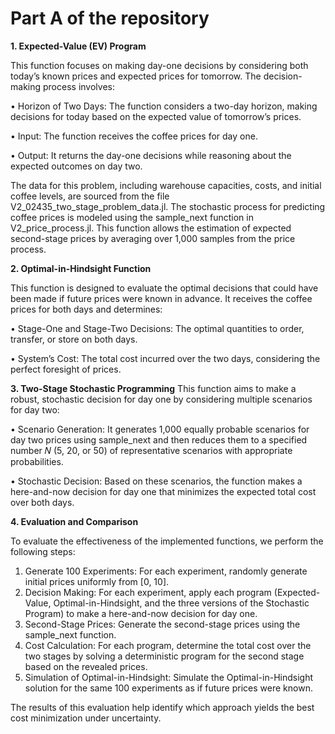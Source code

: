 # Part A of the repository

**1. Expected-Value (EV) Program**

This function focuses on making day-one decisions by considering both today’s known prices and expected prices for tomorrow. The decision-making process involves:

  • Horizon of Two Days: The function considers a two-day horizon, making decisions for today based on the expected value of tomorrow’s prices.
  
  • Input: The function receives the coffee prices for day one.
  
  • Output: It returns the day-one decisions while reasoning about the expected outcomes on day two.

The data for this problem, including warehouse capacities, costs, and initial coffee levels, are sourced from the file V2_02435_two_stage_problem_data.jl. The stochastic process for predicting coffee prices is modeled using the sample_next function in V2_price_process.jl. This function allows the estimation of expected second-stage prices by averaging over 1,000 samples from the price process.



**2. Optimal-in-Hindsight Function**

This function is designed to evaluate the optimal decisions that could have been made if future prices were known in advance. It receives the coffee prices for both days and determines:

  • Stage-One and Stage-Two Decisions: The optimal quantities to order, transfer, or store on both days.
  
  • System’s Cost: The total cost incurred over the two days, considering the perfect foresight of prices.




**3. Two-Stage Stochastic Programming**
This function aims to make a robust, stochastic decision for day one by considering multiple scenarios for day two:

  • Scenario Generation: It generates 1,000 equally probable scenarios for day two prices using sample_next and then reduces them to a specified number 𝑁 (5, 20, or 50) of representative scenarios with appropriate probabilities.
  
  • Stochastic Decision: Based on these scenarios, the function makes a here-and-now decision for day one that minimizes the expected total cost over both days.




**4. Evaluation and Comparison**

To evaluate the effectiveness of the implemented functions, we perform the following steps:

1. Generate 100 Experiments: For each experiment, randomly generate initial prices uniformly from [0, 10].
2. Decision Making: For each experiment, apply each program (Expected-Value, Optimal-in-Hindsight, and the three versions of the Stochastic Program) to make a here-and-now decision for day one.
3. Second-Stage Prices: Generate the second-stage prices using the sample_next function.
4. Cost Calculation: For each program, determine the total cost over the two stages by solving a deterministic program for the second stage based on the revealed prices.
5. Simulation of Optimal-in-Hindsight: Simulate the Optimal-in-Hindsight solution for the same 100 experiments as if future prices were known.


The results of this evaluation help identify which approach yields the best cost minimization under uncertainty.

